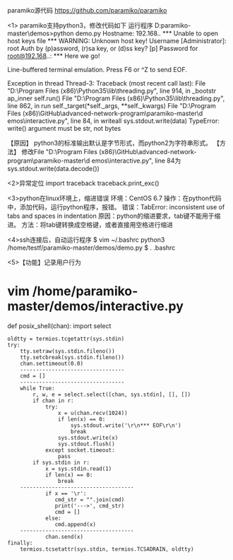 paramiko源代码
https://github.com/paramiko/paramiko


<1> paramiko支持python3，修改代码如下
运行程序
D:paramiko-master\demos>python demo.py
Hostname: 192.168.*.*
*** Unable to open host keys file
*** WARNING: Unknown host key!
Username [Administrator]: root
Auth by (p)assword, (r)sa key, or (d)ss key? [p]
Password for root@192.168.*.*:
*** Here we go!

Line-buffered terminal emulation. Press F6 or ^Z to send EOF.

Exception in thread Thread-3:
Traceback (most recent call last):
  File "D:\Program Files (x86)\Python35\lib\threading.py", line 914, in _bootstr
ap_inner
    self.run()
  File "D:\Program Files (x86)\Python35\lib\threading.py", line 862, in run
    self._target(*self._args, **self._kwargs)
  File "D:\Program Files (x86)\GitHub\advanced-network-program\paramiko-master\d
emos\interactive.py", line 84, in writeall
    sys.stdout.write(data)
TypeError: write() argument must be str, not bytes


【原因】
python3的标准输出默认是字节形式，而python2为字符串形式。
【方法】
修改File "D:\Program Files (x86)\GitHub\advanced-network-program\paramiko-master\d
emos\interactive.py", line 84为
    sys.stdout.write(data.decode())

<2>异常定位
import traceback
traceback.print_exc()


<3>python在linux环境上，缩进错误
环境：CentOS 6.7
操作：在python代码中，添加代码，运行python程序，报错。
错误：TabError: inconsistent use of tabs and spaces in indentation
原因：python的缩进要求，tab键不能用于缩进。
方法：将tab键转换成空格键，或者直接用空格进行缩进

<4>ssh连接后，自动运行程序
$ vim ~/.bashrc
python3 /home/testf/paramiko-master/demos/demo.py
$ . .bashrc 

<5>【功能】记录用户行为
# vim /home/paramiko-master/demos/interactive.py

def posix_shell(chan):
    import select

    oldtty = termios.tcgetattr(sys.stdin)
    try:
        tty.setraw(sys.stdin.fileno())
        tty.setcbreak(sys.stdin.fileno())
        chan.settimeout(0.0)
		---------------------------------
		cmd = []
		---------------------------------
		while True:
			r, w, e = select.select([chan, sys.stdin], [], [])
			if chan in r:
				try:
					x = u(chan.recv(1024))
					if len(x) == 0:
						sys.stdout.write('\r\n*** EOF\r\n')
						break
					sys.stdout.write(x)
					sys.stdout.flush()
				except socket.timeout:
					pass
			if sys.stdin in r:
				x = sys.stdin.read(1)
				if len(x) == 0:
					break
		------------------------------------			
				if x == '\r':
				   cmd_str = "".join(cmd)
				   print('--->', cmd_str)
				   cmd = []
				else:
				   cmd.append(x)
		------------------------------------		   
				chan.send(x)
	finally:
        termios.tcsetattr(sys.stdin, termios.TCSADRAIN, oldtty)
